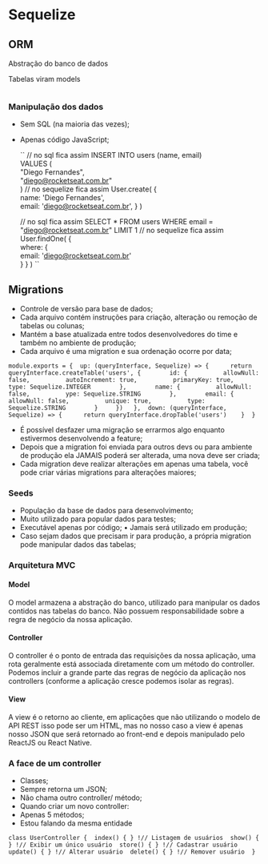 # Sequelize
## ORM
  <p>Abstração do banco de dados</p>
  <p>Tabelas viram models</p>
  <img src=""/>

  ### Manipulação dos dados 
  - Sem SQL (na maioria das vezes); 
  - Apenas código JavaScript;
    
    ``
      // no sql fica assim 
      INSERT INTO users (name, email)       
      VALUES (       
        "Diego Fernandes",        
        "diego@rocketseat.com.br"     
      )
      // no sequelize fica assim 
      User.create(
        {   
          name: 'Diego Fernandes',   
          email: 'diego@rocketseat.com.br', 
        }
      )


      // no sql fica assim 
      SELECT *   FROM users   WHERE email = "diego@rocketseat.com.br"  LIMIT 1
      // no sequelize fica assim 
      User.findOne(
        {   
          where: 
            {     
              email: 'diego@rocketseat.com.br'   
            } 
        }
      )
      ``
## Migrations 
- Controle de versão para base de dados; 
- Cada arquivo contém instruções para criação, alteração ou remoção de tabelas ou colunas;
- Mantém a base atualizada entre todos desenvolvedores do time e também no ambiente de produção; 
- Cada arquivo é uma migration e sua ordenação ocorre por data;

``
module.exports = { 
  up: (queryInterface, Sequelize) => {     
      return queryInterface.createTable('users', {       
        id: {         
          allowNull: false,         
          autoIncrement: true,         
          primaryKey: true,         
          type: Sequelize.INTEGER       
        },       
        name: {         
          allowNull: false,         
          ype: Sequelize.STRING       
        },       
        email: {         
          allowNull: false,         
          unique: true,         
          type: Sequelize.STRING       
        }    
      })  
    }, 
    down: (queryInterface, Sequelize) => {     
      return queryInterface.dropTable('users')   
    } 
  }
``

-  É possível desfazer uma migração se errarmos algo enquanto estivermos desenvolvendo a feature; 
- Depois que a migration foi enviada para outros devs ou para ambiente de produção ela JAMAIS poderá ser alterada, uma nova deve ser criada; 
- Cada migration deve realizar alterações em apenas uma tabela, você pode criar várias migrations para alterações maiores;

### Seeds 
- População da base de dados para desenvolvimento; 
- Muito utilizado para popular dados para testes; 
- Executável apenas por código; • Jamais será utilizado em produção; 
- Caso sejam dados que precisam ir para produção, a própria migration pode manipular dados das tabelas;


### Arquitetura MVC
#### Model  
  <p>O model armazena a abstração do banco, utilizado para manipular os dados contidos nas tabelas do banco. Não possuem responsabilidade sobre a regra de negócio da nossa aplicação.</p>

#### Controller
  <p>O controller é o ponto de entrada das requisições da nossa aplicação, uma rota geralmente está  associada diretamente com um método do controller. Podemos incluir a grande parte das regras de negócio da aplicação nos controllers (conforme a aplicação cresce podemos isolar as regras).</p>

#### View
  <p>A view é o retorno ao cliente, em aplicações que não utilizando o modelo de API REST isso pode ser um HTML, mas no nosso caso a view é apenas nosso JSON que será retornado ao front-end e depois manipulado pelo ReactJS ou React Native. </p>

### A face de um controller
  - Classes; 
  - Sempre retorna um JSON; 
  - Não chama outro controller/ método; 
  - Quando criar um novo controller: 
  - Apenas 5 métodos; 
  - Estou falando da mesma entidade

``
class UserController { 
  index() { } !// Listagem de usuários 
  show() { } !// Exibir um único usuário 
  store() { } !// Cadastrar usuário 
  update() { } !// Alterar usuário 
  delete() { } !// Remover usuário 
}
``